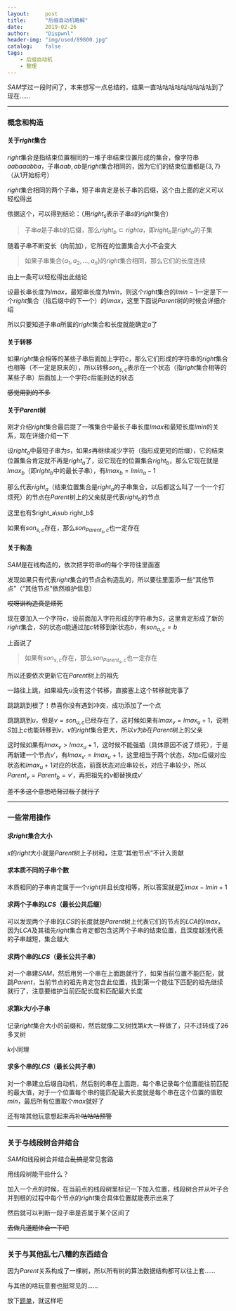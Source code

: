 ```yaml
---
layout:		post
title:		"后缀自动机略解"
date:		2019-02-26
author:		"Dispwnl"
header-img:	"img/used/89800.jpg"
catalog:	false
tags:
    - 后缀自动机
    - 整理
---
```


$SAM$学过一段时间了，本来想写一点总结的，结果一直咕咕咕咕咕咕咕咕咕到了现在……

---

### 概念和构造

#### 关于$right$集合

$right$集合是指结束位置相同的一堆子串结束位置形成的集合，像字符串$aabaaabba$，子串$aab,ab$是$right$集合相同的，因为它们的结束位置都是$\{3,7\}$（从$1$开始标号）

$right​$集合相同的两个子串，短子串肯定是长子串的后缀，这个由上面的定义可以轻松得出

依据这个，可以得到结论：（用$right_s$表示子串$s$的$right$集合）

> 子串$a$是子串$b$的后缀，那么$right_b\subset right a$，即$right_b$是$right_a$的子集

随着子串不断变长（向前加），它所在的位置集合大小不会变大

> 如果子串集合$\{a_1,a_2,…,a_n\}$的$right$集合相同，那么它们的长度连续

由上一条可以轻松得出此结论

设最长串长度为$lmax$，最短串长度为$lmin$，则这个$right$集合的$lmin-1$一定是下一个$right$集合（指后缀中的下一个）的$lmax$，这里下面说$Parent$树的时候会详细介绍

所以只要知道子串$a​$所属的$right​$集合和长度就能确定$a​$了

#### 关于转移

如果$right​$集合相等的某些子串后面加上字符$c​$，那么它们形成的字符串的$right​$集合也相等（不一定是原来的），所以转移$son_{s,c}​$表示在一个状态（指$right​$集合相等的某些子串）后面加上一个字符$c​$后能到达的状态

~~感觉用到的不多~~

#### 关于$Parent$树

刚才介绍$right​$集合最后提了一嘴集合中最长子串长度$lmax​$和最短长度$lmin$的关系，现在详细介绍一下

设$right_a$中最短子串为$s$，如果$s$再继续减少字符（指形成更短的后缀），它的结束位置集合肯定就不再是$right_a$了，设它现在的位置集合$right_b$，那么它现在就是$lmax_b$（即$right_b$中的最长子串），有$lmax_b=lmin_a-1$

那么代表$right_a​$（结束位置集合是$right_a​$的子串集合，以后都这么叫了一个一个打烦死）的节点在$Parent​$树上的父亲就是代表$right_b​$的节点

这里也有$right_a\sub right_b$

如果有$son_{s,c}​$存在，那么$son_{Parent_s,c}​$也一定存在

#### 关于构造

$SAM$是在线构造的，依次把字符串$a$的每个字符往里面塞

发现如果只有代表$right$集合的节点会构造乱的，所以要往里面添一些“其他节点”（“其他节点”依然维护信息）

~~哎呀讲构造真是烦死~~

现在要加入一个字符$c$，设前面加入字符形成的字符串为$S$，这里肯定形成了新的$right$集合，$S$的状态$a$能通过加$c$转移到新状态$b$，有$son_{a,c}=b$

上面说了

>如果有$son_{s,c}​$存在，那么$son_{Parent_s,c}​$也一定存在

所以还要依次更新它在$Parent​$树上的祖先

一路往上跳，如果祖先$u​$没有这个转移，直接塞上这个转移就完事了

跳跳跳到根了！恭喜你没有遇到冲突，成功添加了一个点

跳跳跳到$u$，但是$v=son_{u,c}$已经存在了，这时候如果有$lmax_v=lmax_u+1$，说明$S$加上$c$也能转移到$v$，$v$的$right$集合更大，所以$v$为$b$在$Parent$树上的父亲

这时候如果有$lmax_v>lmax_u+1​$，这时候不能强插（具体原因不说了烦死），于是再新建一个节点$v'​$，有$lmax_{v'}=lmax_u+1​$，这里相当于两个状态，$S​$加$c​$后缀对应状态和$lmax_u+1​$对应的状态，前面状态对应串较长，对应子串较少，所以$Parent_v=Parent_b=v'​$，再把祖先的$v​$都替换成$v'​$

~~差不多这个意思吧背过板子就行了~~

---

### 一些常用操作

#### 求$right$集合大小

$x$的$right$大小就是$Parent$树上子树和，注意“其他节点”不计入贡献

#### 求本质不同的子串个数

本质相同的子串肯定属于一个$right$并且长度相等，所以答案就是$\sum lmax-lmin+1$

#### 求两个子串的$LCS$（最长公共后缀）

可以发现两个子串的$LCS$的长度就是$Parent$树上代表它们的节点的$LCA$的$lmax$，因为$LCA$及其祖先$right$集合肯定都包含这两个子串的结束位置，且深度越浅代表的子串越短，集合越大

#### 求两个串的$LCS$（最长公共子串）

对一个串建$SAM$，然后用另一个串在上面跑就行了，如果当前位置不能匹配，就跳$Parent$，当前节点的祖先肯定包含此位置，找到第一个能往下匹配的祖先继续就行了，注意要维护当前匹配长度和匹配最大长度

#### 求第$k$大/小子串

记录$right$集合大小的前缀和，然后就像二叉树找第$k$大一样做了，只不过转成了~~26~~多叉树

$k$小同理

#### 求多个串的$LCS$（最长公共子串）

对一个串建立后缀自动机，然后别的串在上面跑，每个串记录每个位置能往前匹配的最大值，对于一个位置每个串的能匹配最大长度就是每个串在这个位置的值取$min$，最后所有位置取个$max$就好了

还有啥其他玩意想起来再补~~咕咕咕预警~~

---

### 关于与线段树合并结合

$SAM$和线段树合并结合~~乱搞~~是常见套路

用线段树能干些什么？

加入一个点的时候，在当前点的线段树里标记一下加入位置，线段树合并从叶子合并到根的过程中每个节点的$right$集合具体位置就能表示出来了

然后就可以判断一段子串是否属于某个区间了

~~去做几道题体会一下吧~~

---

### 关于与其他乱七八糟的东西结合

因为$Parent$关系构成了一棵树，所以所有树的算法数据结构都可以往上套……

与其他的啥玩意套也挺常见的……

放下[题单](https://a-failure.github.io/tags/#%E5%90%8E%E7%BC%80%E8%87%AA%E5%8A%A8%E6%9C%BA)，就这样吧